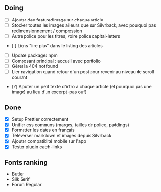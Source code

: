 ## Doing

- [ ] Ajouter des featuredImage sur chaque article
- [ ] Stocker toutes les images ailleurs que sur Silvrback, avec pourquoi pas redimensionnement / compression
- [ ] Autre police pour les titres, voire police capital-letters
- [ ] Liens "lire plus" dans le listing des articles
- [ ] Update packages npm
- [ ] Composant principal : accueil avec portfolio
- [ ] Gérer la 404 not found
- [ ] Lier navigation quand retour d'un post pour revenir au niveau de scroll courant
- [?] Ajouter un petit texte d'intro à chaque article (et pourquoi pas une image) au lieu d'un excerpt (pas ouf)

## Done

- [x] Setup Prettier correctement
- [x] Unifier css communs (marges, tailles de police, paddings)
- [x] Formatter les dates en français
- [x] Téléverser markdown et images depuis Silvrback
- [x] Ajouter compatiblité mobile sur l'app
- [x] Tester plugin catch-links

## Fonts ranking

- Butler
- Silk Serif
- Forum Regular
